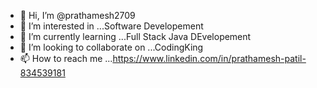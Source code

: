 - 👋 Hi, I’m @prathamesh2709
- 👀 I’m interested in ...Software Developement
- 🌱 I’m currently learning ...Full Stack Java DEvelopement
- 💞️ I’m looking to collaborate on ...CodingKing
- 📫 How to reach me ...https://www.linkedin.com/in/prathamesh-patil-834539181

<!---
prathamesh2709/prathamesh2709 is a ✨ special ✨ repository because its `README.md` (this file) appears on your GitHub profile.
You can click the Preview link to take a look at your changes.
--->
